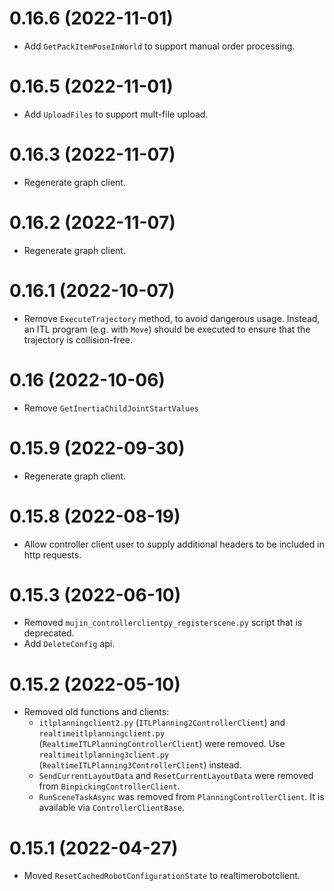 # 0.16.6 (2022-11-01)

- Add `GetPackItemPoseInWorld` to support manual order processing.

# 0.16.5 (2022-11-01)

- Add `UploadFiles` to support mult-file upload.


# 0.16.3 (2022-11-07)

- Regenerate graph client.


# 0.16.2 (2022-11-07)

- Regenerate graph client.

# 0.16.1 (2022-10-07)

- Remove `ExecuteTrajectory` method, to avoid dangerous usage. Instead, an ITL program (e.g. with `Move`) should be executed to ensure that the trajectory is collision-free.


# 0.16 (2022-10-06)

- Remove `GetInertiaChildJointStartValues`


# 0.15.9 (2022-09-30)

- Regenerate graph client.


# 0.15.8 (2022-08-19)

- Allow controller client user to supply additional headers to be included in http requests.


# 0.15.3 (2022-06-10)

- Removed `mujin_controllerclientpy_registerscene.py` script that is deprecated.
- Add `DeleteConfig` api.


# 0.15.2 (2022-05-10)

- Removed old functions and clients:
    - `itlplanningclient2.py` (`ITLPlanning2ControllerClient`) and `realtimeitlplanningclient.py` (`RealtimeITLPlanningControllerClient`) were removed. Use `realtimeitlplanning3client.py` (`RealtimeITLPlanning3ControllerClient`) instead.
    - `SendCurrentLayoutData` and `ResetCurrentLayoutData` were removed from `BinpickingControllerClient`.
    - `RunSceneTaskAsync` was removed from `PlanningControllerClient`. It is available via `ControllerClientBase`.


# 0.15.1 (2022-04-27)

- Moved `ResetCachedRobotConfigurationState` to realtimerobotclient.
